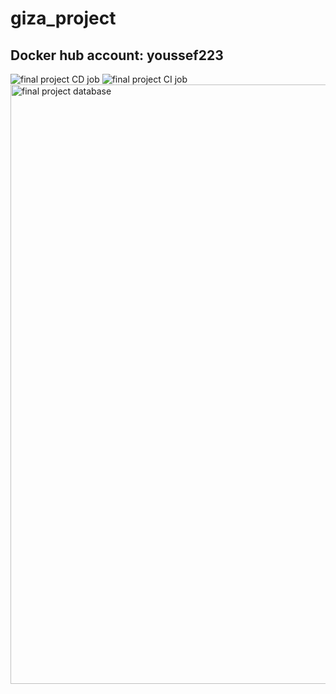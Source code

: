 # giza_project
## Docker hub account: youssef223
![final project CD job](https://github.com/user-attachments/assets/c78c3e54-7431-43ff-9234-6467240657a8)
![final project CI job](https://github.com/user-attachments/assets/6ac2b7f9-9d48-4267-bfdf-f0cc71ccb179)
<img width="959" alt="final project database " src="https://github.com/user-attachments/assets/125d49dc-1c20-43d6-abca-3e56bad81eff">

